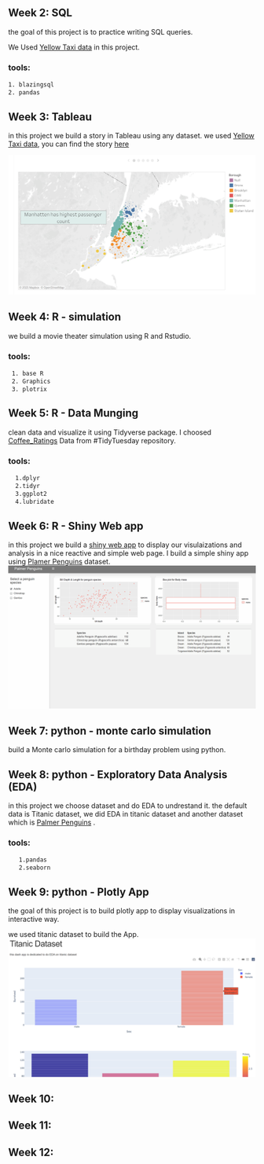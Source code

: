 

## Week 2: SQL 
  the goal of this project is to practice writing SQL queries.
  
  We Used [Yellow Taxi data](https://www1.nyc.gov/site/tlc/about/tlc-trip-record-data.page) in this project.
  ### tools:
    1. blazingsql
    2. pandas
  


## Week 3: Tableau
   in this project we build a story in Tableau using any dataset.
   we used [Yellow Taxi data](https://www1.nyc.gov/site/tlc/about/tlc-trip-record-data.page), you can find the story [here](https://public.tableau.com/profile/mashael.al.saeed#!/vizhome/Taxi_Weekend_Project/Story1)   
   
   
   ![image](https://github.com/Mashael0x/Data-Science-Bootcamp/blob/main/Screenshot%20(1042).png)
    
    

## Week 4: R - simulation
   we build a movie theater simulation using R and Rstudio.
   ### tools:
     1. base R
     2. Graphics
     3. plotrix

## Week 5: R - Data Munging
   clean data and visualize it using Tidyverse package.
   I choosed [Coffee_Ratings](https://github.com/rfordatascience/tidytuesday) Data from #TidyTuesday repository.
   ### tools:
      1.dplyr
      2.tidyr
      3.ggplot2
      4.lubridate
## Week 6: R - Shiny Web app
  in this project we build a [shiny web app](https://shiny.rstudio.com/) to display our visulaizations and analysis in a nice reactive and simple web page. 
  I build a simple shiny app using [Plamer Penguins](https://github.com/rfordatascience/tidytuesday/tree/master/data/2020/2020-07-28) dataset.
  ![](https://github.com/Mashael0x/Data-Science-Bootcamp/blob/main/PneguinsShinyApp.gif)

## Week 7: python - monte carlo simulation
   build a Monte carlo simulation for a birthday problem using python.

## Week 8: python - Exploratory Data Analysis (EDA)
   in this project we choose dataset and do EDA to undrestand it.
   the default data is Titanic dataset, we did EDA in titanic dataset and another dataset which is [Palmer Penguins](https://github.com/rfordatascience/tidytuesday/tree/master/data/2020/2020-07-28) .
   ### tools:
       1.pandas
       2.seaborn
## Week 9: python - Plotly App
  the goal of this project is to build plotly app to display visualizations in interactive way.
  
  we used titanic dataset to build the App.
   ![image](https://github.com/Mashael0x/Data-Science-Bootcamp/blob/main/plotly.png)
   
## Week 10:
   


## Week 11:



## Week 12:
